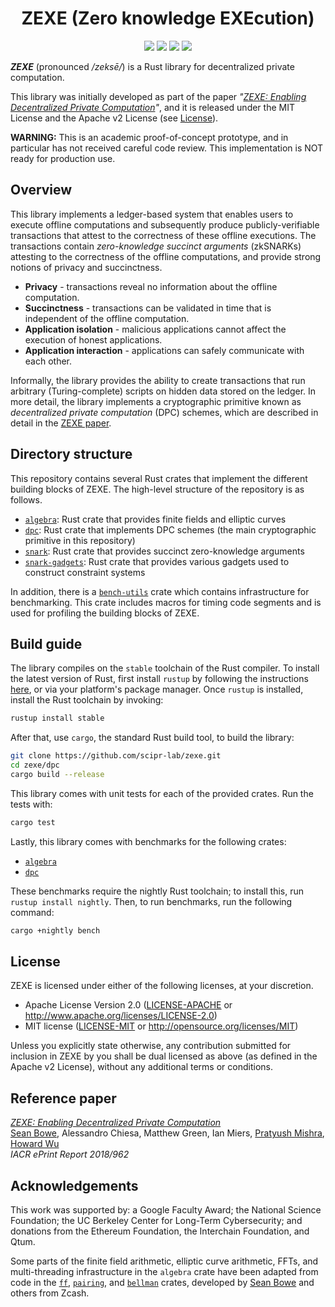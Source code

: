 <h1 align="center">ZEXE (Zero knowledge EXEcution)</h1>

<p align="center">
    <a href="https://travis-ci.org/scipr-lab/zexe"><img src="https://travis-ci.org/scipr-lab/zexe.svg?branch=master"></a>
    <a href="https://github.com/scipr-lab/zexe/blob/master/AUTHORS"><img src="https://img.shields.io/badge/authors-SCIPR%20Lab-orange.svg"></a>
    <a href="https://github.com/scipr-lab/zexe/blob/master/LICENSE-APACHE"><img src="https://img.shields.io/badge/license-APACHE-blue.svg"></a>
   <a href="https://github.com/scipr-lab/zexe/blob/master/LICENSE-MIT"><img src="https://img.shields.io/badge/license-MIT-blue.svg"></a>
</p>


___ZEXE___ (pronounced */zeksē/*) is a Rust library for decentralized private computation.


This library was initially developed as part of the paper *"[ZEXE: Enabling Decentralized Private Computation][zexe]"*, and it is released under the MIT License and the Apache v2 License (see [License](#license)).

**WARNING:** This is an academic proof-of-concept prototype, and in particular has not received careful code review. This implementation is NOT ready for production use.

## Overview

This library implements a ledger-based system that enables users to execute offline computations and subsequently produce publicly-verifiable transactions that attest to the correctness of these offline executions. The transactions contain *zero-knowledge succinct arguments* (zkSNARKs) attesting to the correctness of the offline computations, and provide strong notions of privacy and succinctness.

- **Privacy** - transactions reveal no information about the offline computation.
- **Succinctness** - transactions can be validated in time that is independent of the offline computation.
- **Application isolation** - malicious applications cannot affect the execution of honest applications.
- **Application interaction** -  applications can safely communicate with each other.

Informally, the library provides the ability to create transactions that run arbitrary (Turing-complete) scripts on hidden data stored on the ledger. In more detail, the library implements a cryptographic primitive known as *decentralized private computation* (DPC) schemes, which are described in detail in the [ZEXE paper][zexe].

## Directory structure

This repository contains several Rust crates that implement the different building blocks of ZEXE. The high-level structure of the repository is as follows.

* [`algebra`](algebra): Rust crate that provides finite fields and elliptic curves
* [`dpc`](dpc): Rust crate that implements DPC schemes (the main cryptographic primitive in this repository)
* [`snark`](snark): Rust crate that provides succinct zero-knowledge arguments
* [`snark-gadgets`](snark-gadgets): Rust crate that provides various gadgets used to construct constraint systems

In addition, there is a  [`bench-utils`](bench-utils) crate which contains infrastructure for benchmarking. This crate includes macros for timing code segments and is used for profiling the building blocks of ZEXE.

## Build guide

The library compiles on the `stable` toolchain of the Rust compiler. To install the latest version of Rust, first install `rustup` by following the instructions [here](https://rustup.rs/), or via your platform's package manager. Once `rustup` is installed, install the Rust toolchain by invoking:
```bash
rustup install stable
```

After that, use `cargo`, the standard Rust build tool, to build the library:
```bash
git clone https://github.com/scipr-lab/zexe.git
cd zexe/dpc
cargo build --release
```

This library comes with unit tests for each of the provided crates. Run the tests with:
```bash
cargo test
``` 

Lastly, this library comes with benchmarks for the following crates:

- [`algebra`](algebra)
- [`dpc`](dpc)

These benchmarks require the nightly Rust toolchain; to install this, run `rustup install nightly`. Then, to run benchmarks, run the following command:
```bash
cargo +nightly bench
```

## License

ZEXE is licensed under either of the following licenses, at your discretion.

 * Apache License Version 2.0 ([LICENSE-APACHE](LICENSE-APACHE) or http://www.apache.org/licenses/LICENSE-2.0)
 * MIT license ([LICENSE-MIT](LICENSE-MIT) or http://opensource.org/licenses/MIT)

Unless you explicitly state otherwise, any contribution submitted for inclusion in ZEXE by you shall be dual licensed as above (as defined in the Apache v2 License), without any additional terms or conditions.

[zexe]: https://ia.cr/2018/962

## Reference paper

[_ZEXE: Enabling Decentralized Private Computation_][zexe]    
[Sean Bowe](https://www.github.com/ebfull), Alessandro Chiesa, Matthew Green, Ian Miers, [Pratyush Mishra](https://www.github.com/pratyush), [Howard Wu](https://www.github.com/howardwu)    
*IACR ePrint Report 2018/962*

## Acknowledgements

This work was supported by:
a Google Faculty Award;
the National Science Foundation;
the UC Berkeley Center for Long-Term Cybersecurity;
and donations from the Ethereum Foundation, the Interchain Foundation, and Qtum.

Some parts of the finite field arithmetic, elliptic curve arithmetic, FFTs, and multi-threading infrastructure in the `algebra` crate have been adapted from code in the [`ff`](https://github.com/zkcrypto/ff), [`pairing`](https://github.com/zkcrypto/pairing), and [`bellman`](https://github.com/zkcrypto/bellman) crates, developed by [Sean Bowe](https://www.github.com/ebfull) and others from Zcash.
